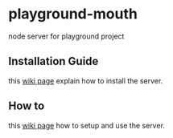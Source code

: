 playground-mouth
================

node server for playground project

Installation Guide
------------------

this [wiki page](https://github.com/wonknu/playground-mouth/wiki/Installation) explain how to install the server.


How to
------------------

this [wiki page](https://github.com/wonknu/playground-mouth/wiki/Setting-&-using-the-server) how to setup and use the server.